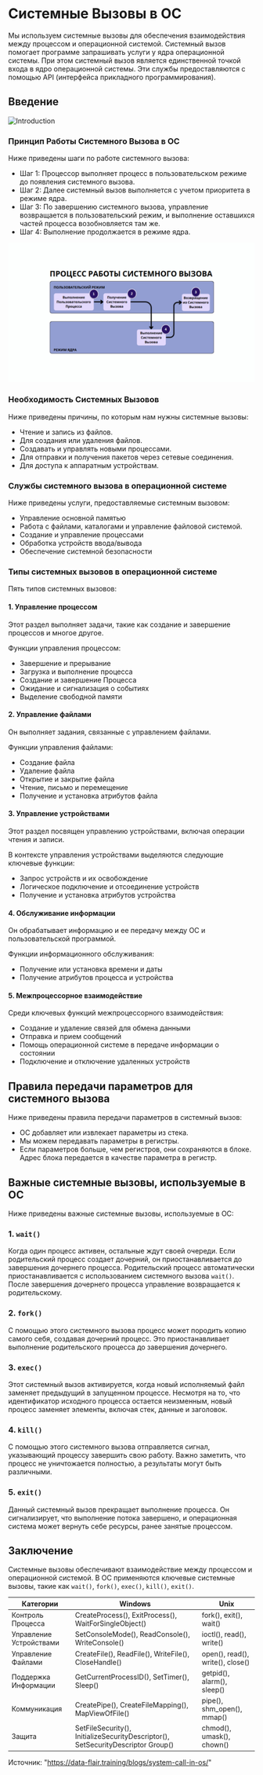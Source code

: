 # Системные Вызовы в ОС

Мы используем системные вызовы для обеспечения взаимодействия между процессом и операционной системой.
Системный вызов помогает программе запрашивать услуги у ядра операционной системы. При этом системный вызов является единственной точкой входа в ядро операционной системы. Эти службы предоставляются с помощью API (интерфейса прикладного программирования).

## Введение

![Introduction](https://github.com/pefbrute/Articles/blob/main/%D0%9F%D0%B5%D1%80%D0%B5%D0%B2%D0%BE%D0%B4%D1%8B/%22%D0%A1%D0%B8%D1%81%D1%82%D0%B5%D0%BC%D0%BD%D1%8B%D0%B5%20%D0%92%D1%8B%D0%B7%D0%BE%D0%B2%D1%8B%22%20%D0%BE%D1%82%20DataFlair/intrdctn.jpg)

### Принцип Работы Системного Вызова в ОС
Ниже приведены шаги по работе системного вызова:
- Шаг 1: Процессор выполняет процесс в пользовательском режиме до появления системного вызова.
- Шаг 2: Далее системный вызов выполняется с учетом приоритета в режиме ядра.
- Шаг 3: По завершению системного вызова, управление возвращается в пользовательский режим, и выполнение оставшихся частей процесса возобновляется там же.
- Шаг 4: Выполнение продолжается в режиме ядра.

![Workings of a System Call](https://github.com/pefbrute/Articles/blob/main/%D0%9F%D0%B5%D1%80%D0%B5%D0%B2%D0%BE%D0%B4%D1%8B/%22%D0%A1%D0%B8%D1%81%D1%82%D0%B5%D0%BC%D0%BD%D1%8B%D0%B5%20%D0%92%D1%8B%D0%B7%D0%BE%D0%B2%D1%8B%22%20%D0%BE%D1%82%20DataFlair/working.jpg)

### Необходимость Системных Вызовов
Ниже приведены причины, по которым нам нужны системные вызовы:
- Чтение и запись из файлов.
- Для создания или удаления файлов.
- Создавать и управлять новыми процессами.
- Для отправки и получения пакетов через сетевые соединения.
- Для доступа к аппаратным устройствам.

### Службы системного вызова в операционной системе
Ниже приведены услуги, предоставляемые системным вызовом:
- Управление основной памятью
- Работа с файлами, каталогами и управление файловой системой.
- Создание и управление процессами
- Обработка устройств ввода/вывода
- Обеспечение системной безопасности

### Типы системных вызовов в операционной системе
Пять типов системных вызовов:

#### 1. Управление процессом
Этот раздел выполняет задачи, такие как создание и завершение процессов и многое другое.

Функции управления процессом:
- Завершение и прерывание
- Загрузка и выполнение процесса
- Создание и завершение Процесса
- Ожидание и сигнализация о событиях
- Выделение свободной памяти

#### 2. Управление файлами
Он выполняет задания, связанные с управлением файлами.

Функции управления файлами:
- Создание файла
- Удаление файла
- Открытие и закрытие файла
- Чтение, письмо и перемещение
- Получение и установка атрибутов файла

#### 3. Управление устройствами
Этот раздел посвящен управлению устройствами, включая операции чтения и записи.

В контексте управления устройствами выделяются следующие ключевые функции:
- Запрос устройств и их освобождение
- Логическое подключение и отсоединение устройств
- Получение и установка атрибутов устройства

#### 4. Обслуживание информации
Он обрабатывает информацию и ее передачу между ОС и пользовательской программой.

Функции информационного обслуживания:
- Получение или установка времени и даты
- Получение атрибутов процесса и устройства

#### 5. Межпроцессорное взаимодействие
Среди ключевых функций межпроцессорного взаимодействия:
- Создание и удаление связей для обмена данными
- Отправка и прием сообщений
- Помощь операционной системе в передаче информации о состоянии
- Подключение и отключение удаленных устройств

## Правила передачи параметров для системного вызова
Ниже приведены правила передачи параметров в системный вызов:
- ОС добавляет или извлекает параметры из стека.
- Мы можем передавать параметры в регистры.
- Если параметров больше, чем регистров, они сохраняются в блоке. Адрес блока передается в качестве параметра в регистр.

## Важные системные вызовы, используемые в ОС
Ниже приведены важные системные вызовы, используемые в ОС:

### 1. `wait()`
Когда один процесс активен, остальные ждут своей очереди. Если родительский процесс создает дочерний, он приостанавливается до завершения дочернего процесса. Родительский процесс автоматически приостанавливается с использованием системного вызова `wait()`. После завершения дочернего процесса управление возвращается к родительскому.

### 2. `fork()`
С помощью этого системного вызова процесс может породить копию самого себя, создавая дочерний процесс. Это приостанавливает выполнение родительского процесса до завершения дочернего.

### 3. `exec()`
Этот системный вызов активируется, когда новый исполняемый файл заменяет предыдущий в запущенном процессе. Несмотря на то, что идентификатор исходного процесса остается неизменным, новый процесс заменяет элементы, включая стек, данные и заголовок.

### 4. `kill()`
С помощью этого системного вызова отправляется сигнал, указывающий процессу завершить свою работу. Важно заметить, что процесс не уничтожается полностью, а результаты могут быть различными.

### 5. `exit()`
Данный системный вызов прекращает выполнение процесса. Он сигнализирует, что выполнение потока завершено, и операционная система может вернуть себе ресурсы, ранее занятые процессом.

## Заключение
Системные вызовы обеспечивают взаимодействие между процессом и операционной системой. В ОС применяются ключевые системные вызовы, такие как `wait()`, `fork()`, `exec()`, `kill()`, `exit()`.

| Категории |	Windows |	Unix |
| --- | --- | --- |
| Контроль Процесса |	CreateProcess(), ExitProcess(), WaitForSingleObject() |	fork(), exit(), wait() |
| Управление Устройствами |	SetConsoleMode(), ReadConsole(), WriteConsole() |	ioctl(), read(), write() |
| Управление Файлами |	CreateFile(), ReadFile(), WriteFile(), CloseHandle() |	open(), read(), write(), close() |
| Поддержка Информации |	GetCurrentProcessID(), SetTimer(), Sleep() |	getpid(), alarm(), sleep() |
| Коммуникация |	CreatePipe(), CreateFileMapping(), MapViewOfFile() |	pipe(), shm_open(), mmap() |
| Защита |	SetFileSecurity(), InitializeSecurityDescriptor(), SetSecurityDescriptor Group() |	chmod(), umask(), chown() |

Источник: "https://data-flair.training/blogs/system-call-in-os/"
